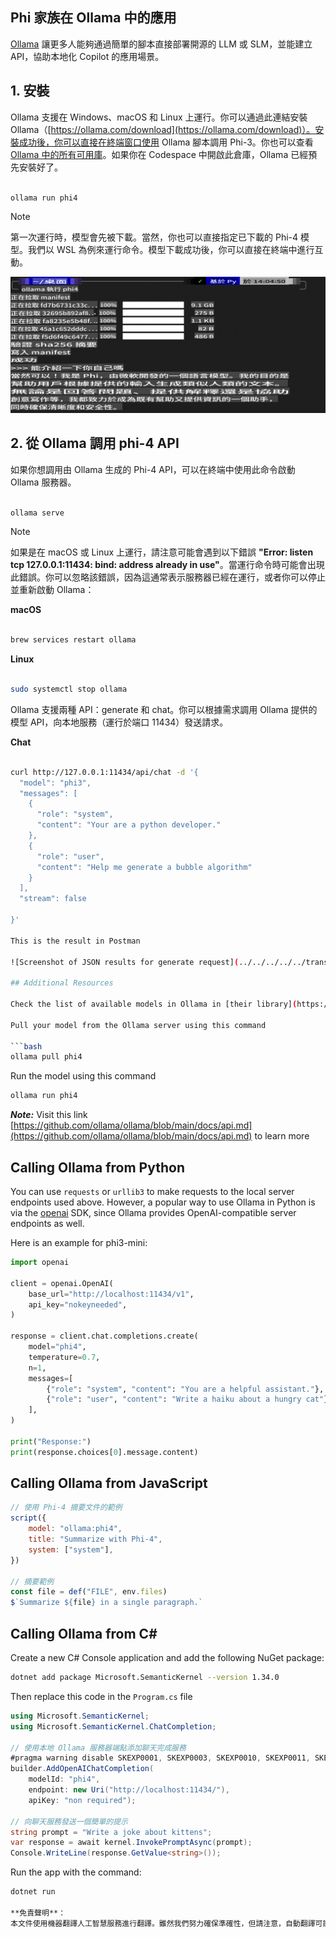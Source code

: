 ## Phi 家族在 Ollama 中的應用

[Ollama](https://ollama.com) 讓更多人能夠通過簡單的腳本直接部署開源的 LLM 或 SLM，並能建立 API，協助本地化 Copilot 的應用場景。

## **1. 安裝**

Ollama 支援在 Windows、macOS 和 Linux 上運行。你可以通過此連結安裝 Ollama（[https://ollama.com/download](https://ollama.com/download)）。安裝成功後，你可以直接在終端窗口使用 Ollama 腳本調用 Phi-3。你也可以查看 [Ollama 中的所有可用庫](https://ollama.com/library)。如果你在 Codespace 中開啟此倉庫，Ollama 已經預先安裝好了。

```bash

ollama run phi4

```

> [!NOTE]
> 第一次運行時，模型會先被下載。當然，你也可以直接指定已下載的 Phi-4 模型。我們以 WSL 為例來運行命令。模型下載成功後，你可以直接在終端中進行互動。

![run](../../../../../translated_images/ollama_run.b0be611de61f3bb3b42e22205cedf6714b0335ba9288e71d985bf9024f3c20f5.tw.png)

## **2. 從 Ollama 調用 phi-4 API**

如果你想調用由 Ollama 生成的 Phi-4 API，可以在終端中使用此命令啟動 Ollama 服務器。

```bash

ollama serve

```

> [!NOTE]
> 如果是在 macOS 或 Linux 上運行，請注意可能會遇到以下錯誤 **"Error: listen tcp 127.0.0.1:11434: bind: address already in use"**。當運行命令時可能會出現此錯誤。你可以忽略該錯誤，因為這通常表示服務器已經在運行，或者你可以停止並重新啟動 Ollama：

**macOS**

```bash

brew services restart ollama

```

**Linux**

```bash

sudo systemctl stop ollama

```

Ollama 支援兩種 API：generate 和 chat。你可以根據需求調用 Ollama 提供的模型 API，向本地服務（運行於端口 11434）發送請求。

**Chat**

```bash

curl http://127.0.0.1:11434/api/chat -d '{
  "model": "phi3",
  "messages": [
    {
      "role": "system",
      "content": "Your are a python developer."
    },
    {
      "role": "user",
      "content": "Help me generate a bubble algorithm"
    }
  ],
  "stream": false
  
}'

This is the result in Postman

![Screenshot of JSON results for generate request](../../../../../translated_images/ollama_gen.bd58ab69d4004826e8cd31e17a3c59840df127b0a30ac9bb38325ac58c74caa5.tw.png)

## Additional Resources

Check the list of available models in Ollama in [their library](https://ollama.com/library).

Pull your model from the Ollama server using this command

```bash
ollama pull phi4
```

Run the model using this command

```bash
ollama run phi4
```

***Note:*** Visit this link [https://github.com/ollama/ollama/blob/main/docs/api.md](https://github.com/ollama/ollama/blob/main/docs/api.md) to learn more

## Calling Ollama from Python

You can use `requests` or `urllib3` to make requests to the local server endpoints used above. However, a popular way to use Ollama in Python is via the [openai](https://pypi.org/project/openai/) SDK, since Ollama provides OpenAI-compatible server endpoints as well.

Here is an example for phi3-mini:

```python
import openai

client = openai.OpenAI(
    base_url="http://localhost:11434/v1",
    api_key="nokeyneeded",
)

response = client.chat.completions.create(
    model="phi4",
    temperature=0.7,
    n=1,
    messages=[
        {"role": "system", "content": "You are a helpful assistant."},
        {"role": "user", "content": "Write a haiku about a hungry cat"},
    ],
)

print("Response:")
print(response.choices[0].message.content)
```

## Calling Ollama from JavaScript 

```javascript
// 使用 Phi-4 摘要文件的範例
script({
    model: "ollama:phi4",
    title: "Summarize with Phi-4",
    system: ["system"],
})

// 摘要範例
const file = def("FILE", env.files)
$`Summarize ${file} in a single paragraph.`
```

## Calling Ollama from C#

Create a new C# Console application and add the following NuGet package:

```bash
dotnet add package Microsoft.SemanticKernel --version 1.34.0
```

Then replace this code in the `Program.cs` file

```csharp
using Microsoft.SemanticKernel;
using Microsoft.SemanticKernel.ChatCompletion;

// 使用本地 Ollama 服務器端點添加聊天完成服務
#pragma warning disable SKEXP0001, SKEXP0003, SKEXP0010, SKEXP0011, SKEXP0050, SKEXP0052
builder.AddOpenAIChatCompletion(
    modelId: "phi4",
    endpoint: new Uri("http://localhost:11434/"),
    apiKey: "non required");

// 向聊天服務發送一個簡單的提示
string prompt = "Write a joke about kittens";
var response = await kernel.InvokePromptAsync(prompt);
Console.WriteLine(response.GetValue<string>());
```

Run the app with the command:

```bash
dotnet run

**免責聲明**：  
本文件使用機器翻譯人工智慧服務進行翻譯。雖然我們努力確保準確性，但請注意，自動翻譯可能包含錯誤或不準確之處。應以原文文件為最終權威來源。對於關鍵資訊，建議尋求專業人工翻譯。我們對因使用此翻譯而產生的任何誤解或錯誤解讀概不負責。